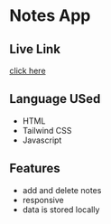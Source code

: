 # Notes App
## Live Link
[click here](https://i-riyaj.github.io/Javascript_Tailwind-Projects/NotesApp/src/)
## Language USed
- HTML
- Tailwind CSS
- Javascript
## Features
- add and delete notes
- responsive
- data is stored locally

